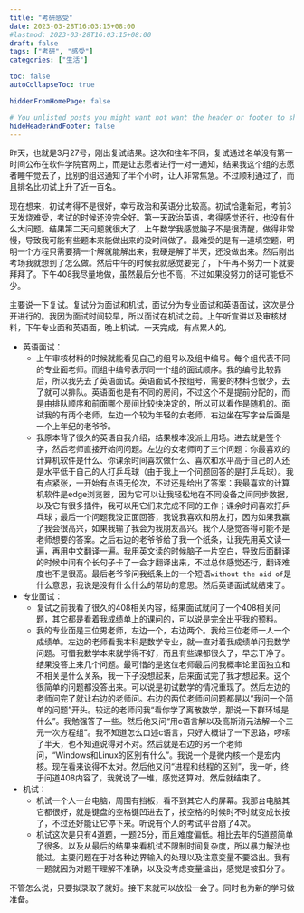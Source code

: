 ```yaml
---
title: "考研感受"
date: 2023-03-28T16:03:15+08:00
#lastmod: 2023-03-28T16:03:15+08:00
draft: false
tags: ["考研", "感受"]
categories: ["生活"]

toc: false
autoCollapseToc: true

hiddenFromHomePage: false

# You unlisted posts you might want not want the header or footer to show
hideHeaderAndFooter: false
---
```


昨天，也就是3月27号，刚出复试结果。这次和往年不同，复试通过名单没有第一时间公布在软件学院官网上，而是让志愿者进行一对一通知，结果我这个组的志愿者睡午觉去了，比别的组迟通知了半个小时，让人非常焦急。不过顺利通过了，而且排名比初试上升了近一百名。

现在想来，初试考得不是很好，幸亏政治和英语分比较高。初试恰逢新冠，考前3天发烧难受，考试的时候还没完全好。第一天政治英语，考得感觉还行，也没有什么大问题。结果第二天问题就很大了，上午数学我感觉脑子不是很清醒，做得非常慢，导致我可能有些题本来能做出来的没时间做了。最难受的是有一道填空题，明明一个方程只需要猜一个解就能解出来，我硬是解了半天，还没做出来。然后刚出考场我就想到了怎么做。然后中午的时候我就感觉要完了，下午再不努力一下就要拜拜了。下午408我尽量地做，虽然最后分也不高，不过如果没努力的话可能低不少。

主要说一下复试。复试分为面试和机试，面试分为专业面试和英语面试，这次是分开进行的。我因为面试时间较早，所以面试在机试之前。上午听宣讲以及审核材料，下午专业面和英语面，晚上机试。一天完成，有点累人的。

  - 英语面试：
    - 上午审核材料的时候就能看见自己的组号以及组中编号。每个组代表不同的专业面老师。而组中编号表示同一个组的面试顺序。我的编号比较靠后，所以我先去了英语面试。英语面试不按组号，需要的材料也很少，去了就可以排队。英语面也是有不同的房间，不过这个不是提前分配的，而是由排队顺序和前面哪个房间比较快决定的，所以可以看作是随机的。面试我的有两个老师，左边一个较为年轻的女老师，右边坐在写字台后面是一个上年纪的老爷爷。
    - 我原本背了很久的英语自我介绍，结果根本没派上用场。进去就是签个字，然后老师直接开始问问题。左边的女老师问了三个问题：你最喜欢的计算机软件是什么、你课余时间喜欢做什么、喜欢和水平高于自己的人还是水平低于自己的人打乒乓球（由于我上一个问题回答的是打乒乓球）。我有点紧张，一开始有点语无伦次，不过还是给出了答案：我最喜欢的计算机软件是edge浏览器，因为它可以让我轻松地在不同设备之间同步数据，以及它有很多插件，我可以用它们来完成不同的工作；课余时间喜欢打乒乓球；最后一个问题我没正面回答，我说我喜欢和朋友打，因为如果我赢了我会很高兴，如果我输了我会为我朋友高兴。我个人感觉答得可能不是老师想要的答案。之后右边的老爷爷给了我一个纸条，让我先用英文读一遍，再用中文翻译一遍。我用英文读的时候脑子一片空白，导致后面翻译的时候中间有个长句子卡了一会才翻译出来，不过总体感觉还行，翻译难度也不是很高。最后老爷爷问我纸条上的一个短语`without the aid of`是什么意思，我说是没有什么什么的帮助的意思。然后英语面试就结束了。
  - 专业面试：
    - 复试之前我看了很久的408相关内容，结果面试就问了一个408相关问题，其它都是看着我成绩单上的课问的，可以说是完全出乎我的预料。 
    - 我的专业面是三位男老师，左边一个，右边两个。我给三位老师一人一个成绩单。左边的老师看我本科是数学专业，就一直对着我成绩单问我数学问题。可惜我数学本来就学得不好，而且有些课都很久了，早忘干净了。结果没答上来几个问题。最可惜的是这位老师最后问我概率论里面独立和不相关是什么关系，我一下子没想起来，后来面试完了我才想起来。这个很简单的问题都没答出来。可以说是初试数学的情况重现了。然后左边的老师问完了就让右边的老师问。右边的两位老师问问题都是以“我问一个简单的问题”开头。较远的老师问我“看你学了离散数学，那说一下群环域是什么”。我勉强答了一些。然后他又问“用c语言解以及高斯消元法解一个三元一次方程组”。我不知道怎么口述c语言，只好大概讲了一下思路，啰嗦了半天，也不知道说得对不对。然后就是右边的另一个老师问，“Windows和Linux的区别有什么”。我说一个是微内核一个是宏内核。现在看来说得不太对。然后他又问“进程和线程的区别”，我一听，终于问道408内容了，我就说了一堆，感觉还算对。然后就结束了。
  - 机试：
    - 机试一个人一台电脑，周围有挡板，看不到其它人的屏幕。我那台电脑其它都很好，就是键盘的空格键凹进去了，按空格的时候时不时就变成长按了，不过还好能让它停下来。听说有个人的考试平台崩了4次。
    - 机试这次是只有4道题，一题25分，而且难度偏低。相比去年的5道题简单了很多。以及从最后的结果来看机试不限制时间复杂度，所以暴力解法也能过。主要问题在于对各种边界输入的处理以及注意变量不要溢出。我有一题就因为对题干理解不准确，以及没考虑变量溢出，感觉是被扣分了。

不管怎么说，只要拟录取了就好。接下来就可以放松一会了。同时也为新的学习做准备。